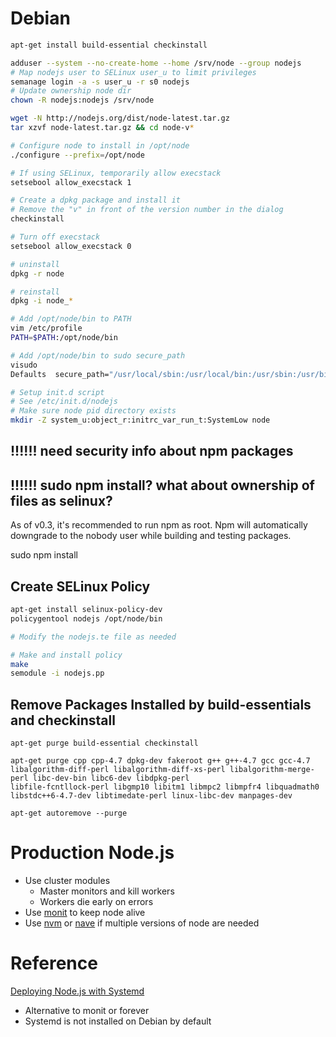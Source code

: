 # Debian

```bash
apt-get install build-essential checkinstall

adduser --system --no-create-home --home /srv/node --group nodejs
# Map nodejs user to SELinux user_u to limit privileges
semanage login -a -s user_u -r s0 nodejs
# Update ownership node dir
chown -R nodejs:nodejs /srv/node

wget -N http://nodejs.org/dist/node-latest.tar.gz
tar xzvf node-latest.tar.gz && cd node-v*

# Configure node to install in /opt/node
./configure --prefix=/opt/node

# If using SELinux, temporarily allow execstack
setsebool allow_execstack 1

# Create a dpkg package and install it
# Remove the "v" in front of the version number in the dialog
checkinstall 

# Turn off execstack
setsebool allow_execstack 0

# uninstall 
dpkg -r node

# reinstall
dpkg -i node_*

# Add /opt/node/bin to PATH
vim /etc/profile
PATH=$PATH:/opt/node/bin

# Add /opt/node/bin to sudo secure_path
visudo
Defaults  secure_path="/usr/local/sbin:/usr/local/bin:/usr/sbin:/usr/bin:/sbin:/bin:/opt/node/bin"

# Setup init.d script
# See /etc/init.d/nodejs
# Make sure node pid directory exists
mkdir -Z system_u:object_r:initrc_var_run_t:SystemLow node
```



## !!!!!! need security info about npm packages
## !!!!!! sudo npm install?  what about ownership of files as selinux?

As of v0.3, it's recommended to run npm as root. Npm will automatically downgrade to the nobody 
user while building and testing packages.

sudo npm install


## Create SELinux Policy

```bash
apt-get install selinux-policy-dev
policygentool nodejs /opt/node/bin

# Modify the nodejs.te file as needed

# Make and install policy
make
semodule -i nodejs.pp
```


## Remove Packages Installed by build-essentials and checkinstall

```
apt-get purge build-essential checkinstall

apt-get purge cpp cpp-4.7 dpkg-dev fakeroot g++ g++-4.7 gcc gcc-4.7 libalgorithm-diff-perl libalgorithm-diff-xs-perl libalgorithm-merge-perl libc-dev-bin libc6-dev libdpkg-perl
libfile-fcntllock-perl libgmp10 libitm1 libmpc2 libmpfr4 libquadmath0 libstdc++6-4.7-dev libtimedate-perl linux-libc-dev manpages-dev

apt-get autoremove --purge
```

# Production Node.js

* Use cluster modules
  * Master monitors and kill workers
  * Workers die early on errors
* Use [monit](http://mmonit.com/monit/) to keep node alive
* Use [nvm](https://github.com/creationix/nvm) or [nave](https://github.com/isaacs/nave/) if multiple versions of node are needed

# Reference

[Deploying Node.js with Systemd](http://savanne.be/articles/deploying-node-js-with-systemd/)

* Alternative to monit or forever
* Systemd is not installed on Debian by default



